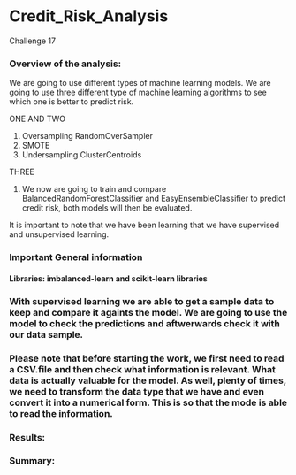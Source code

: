 # Credit_Risk_Analysis
Challenge 17 


### Overview of the analysis:
We are going to use different types of machine learning models. We are going to use three different type of machine learning algorithms to see which one is better to predict risk. 

ONE AND TWO
1. Oversampling RandomOverSampler
2. SMOTE
3. Undersampling ClusterCentroids

THREE
1. We now are going to train and compare BalancedRandomForestClassifier and EasyEnsembleClassifier to predict credit risk, both models will then be evaluated.


It is important to note that we have been learning that we have supervised and unsupervised learning. 

### Important General information
#### Libraries: imbalanced-learn and scikit-learn libraries

### With supervised learning we are able to get a sample data to keep and compare it againts the model. We are going to use the model to check the predictions and aftwerwards check it with our data sample.

### Please note that before starting the work, we first need to read a CSV.file and then check what information is relevant. What data is actually valuable for the model. As well, plenty of times, we need to transform the data type that we have and even convert it into a numerical form. This is so that the mode is able to read the information. 


### Results: 


### Summary:
